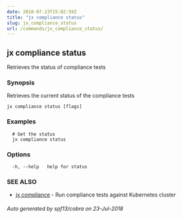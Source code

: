 ```yaml
---
date: 2018-07-23T15:02:59Z
title: "jx compliance status"
slug: jx_compliance_status
url: /commands/jx_compliance_status/
---
```

## jx compliance status

Retrieves the status of compliance tests

### Synopsis

Retrieves the current status of the compliance tests

```
jx compliance status [flags]
```

### Examples

```
  # Get the status
  jx compliance status
```

### Options

```
  -h, --help   help for status
```

### SEE ALSO

* [jx compliance](/commands/jx_compliance/)	 - Run compliance tests against Kubernetes cluster

###### Auto generated by spf13/cobra on 23-Jul-2018
